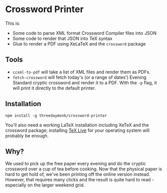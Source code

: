 # Crossword Printer

This is:

- Some code to parse XML format Crossword Compiler files into JSON
- Some code to render that JSON into TeX syntax
- Glue to render a PDF using XeLaTeX and the `crossword` package

## Tools

- `ccxml-to-pdf` will take a list of XML files and render them as PDFs.
- `fetch-crossword` will fetch today's (or a range of dates') Evening Standard
  cryptic crossword and render it to a PDF. With the `-p` flag, it will print it
  directly to the default printer.

## Installation

    npm install -g threedaymonk/crossword-printer

You'll also need a working LaTeX installation including XeTeX and the crossword
package; installing [TeX Live](http://tug.org/texlive/) for your operating
system will probably be enough.

## Why?

We used to pick up the free paper every evening and do the cryptic crossword
over a cup of tea before cooking. Now that the physical paper is hard to get
hold of, we've been printing off the online version instead. However, that
requires many clicks and the result is quite hard to read - especially on the
larger weekend grid.
